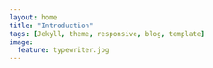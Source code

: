 ```yaml
---
layout: home
title: "Introduction"
tags: [Jekyll, theme, responsive, blog, template]
image:
  feature: typewriter.jpg
---
```

